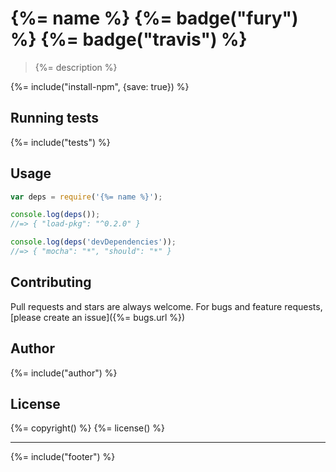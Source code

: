 # {%= name %} {%= badge("fury") %} {%= badge("travis") %}

> {%= description %}

{%= include("install-npm", {save: true}) %}

## Running tests
{%= include("tests") %}

## Usage

```js
var deps = require('{%= name %}');

console.log(deps());
//=> { "load-pkg": "^0.2.0" }

console.log(deps('devDependencies'));
//=> { "mocha": "*", "should": "*" }
```

## Contributing
Pull requests and stars are always welcome. For bugs and feature requests, [please create an issue]({%= bugs.url %})

## Author
{%= include("author") %}

## License
{%= copyright() %}
{%= license() %}

***

{%= include("footer") %}